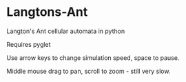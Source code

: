 # Langtons-Ant
Langton's Ant cellular automata in python

Requires pyglet

Use arrow keys to change simulation speed, space to pause.

Middle mouse drag to pan, scroll to zoom - still very slow.
